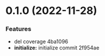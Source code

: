 # 0.1.0 (2022-11-28)


### Features

* del coverage 4ba1096
* **initialize:** initialize commit 2f954ae



